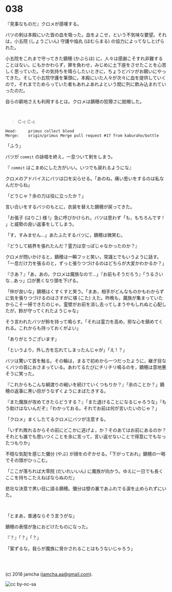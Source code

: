 

# 038

『見事なものだ』クロメが感嘆する。  

バツの剣は本殿にいた皆の血を吸った。血をよこせ，という不気味な要望。それは，小五院 (しょうごいん) 守護や焔丸 (ほむらまる) の協力によってなしとげられた。  

小五院をこれまで守ってきた鏑穂 (かぶらほ) に，人々は感謝こそすれ非難することはない。にもかかわらず，罪を負わせ，みじめに土下座をさせたことを心苦しく思っていた。その気持ちを晴らしたいときに，ちょうどバツがお願いにやってきた。そして小五院守護を筆頭に，本殿にいた人々が次々に血を提供していくので，それまでためらっていた者もあれよあれよという間に列に飲み込まれていったのだ。  

自らの窮地さえも利用するとは。クロメは鏑穂の狡猾さに脱帽した。  

<br>  

> C-c C-c  

    Head:     primus collect blood
    Merge:    origin/primus Merge pull request #17 from kaburaho/bottle

「ふう」  

バツが `commit` の詠唱を終え，一息ついて剣をしまう。  

『 `commit` はこまめにした方がいい。いつでも戻れるようにな』  

クロメのアドバイスにバツは口を尖らせる。「あのね，痛い思いをするのは私なんだからね」  

「どうじゃ？余の力は役に立ったか？」  

言い合いをするバツのもとに，衣装を替えた鏑穂が戻ってきた。  

「お張子 (はりこ) 様 !」急に呼びかけられ，バツは思わず「も，もちろんです ! 」と威勢の良い返事をしてしまう。  

「す，すみません…」あたふたするバツに，鏑穂は微笑む。  

『どうして結界を張れたんだ？霊力は空っぽじゃなかったのか？』  

クロメが問いかけると，鏑穂は一瞬フッと笑い，常識とでもいうように話す。「一息だけ力を張るのと，ずっと張りつづけるのはどちらが大変かわかるか？」  

『さあ？』「あ，あの，クロメは魔族なので…」『お前もそうだろう』「うるさいな…あっ」口が悪くなり頭を下げる。  

「仲が良いな」鏑穂はくすくすと笑う。「まあ，相手がどんなものかもわからずに気を張りつづけるのはさすがに堪 (こた) えた。昨晩も，魔族が集まっていたからこそ一掃できたのじゃ。霊壁がお前を消し去ってしまうやもしれぬと心配したが，鈴が守ってくれたようじゃな」  

そう言われたバツが鈴を持って鳴らす。「それは霊力を高め，邪な心を鎮めてくれる。これからも持っておくがよい」  

「ありがとうございます」  

「というより，外し方を忘れてしまったんじゃが」「え ! ？」  

バツは驚いて首を触る。その輪は，まるで初めから一つだったように，継ぎ目なくバツの首におさまっている。あわてるたびにチリチリ鳴るのを，鏑穂は意地悪そうに笑った。  

『これからもこんな綱渡りの戦いを続けていくつもりか？』「余のことか？」鏑穂の返事に黒い目がうなずくようにまばたきする。  

『また魔族が攻めてきたらどうする？』「また退けることになるじゃろうな」『もう助けはないんだぞ』「わかっておる。それでお前は何が言いたいのじゃ？」  

「クロメ」まくしたてるクロメにバツが注意する。  

「いずれ敗れるからその前にどこかに逃げよ，か？そのあてはお前にあるのか？それとも誰でも思いつくことを余に言って，言い返せないことで得意にでもなったつもりか」  

不穏な気配を感じた彌分 (やぶ) が顔をのぞかせる。「下がっておれ」鏑穂の一喝でその頭がひっこむ。  

「ここが落ちれば大零院 (だいれいいん) に魔族が向かう。ゆえに一日でも長くここを持ちこたえねばならぬのだ」  

悲壮な決意で黒い目に語る鏑穂。彌分は壁の裏であふれでる涙を止められずにいた。  

<br>  

「とまあ，普通ならそう言うがな」  

鏑穂の表情が急におどけたものになった。  

『？』「？」「？」  

「案ずるな。我らが魔族に脅かされることはもうないじゃろう」  

<br>  
<br>  

(c) 2018 jamcha (jamcha.aa@gmail.com).  

![cc by-nc-sa](https://i.creativecommons.org/l/by-nc-sa/4.0/88x31.png)  

